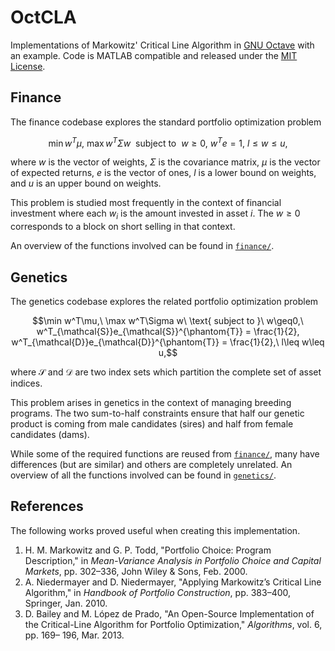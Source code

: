 # OctCLA

Implementations of Markowitz' Critical Line Algorithm in [GNU Octave](https://www.gnu.org/software/octave/) with an example. Code is MATLAB compatible and released under the [MIT License](LICENSE).

## Finance

The finance codebase explores the standard portfolio optimization problem

$$\min w^T\mu,\ \max w^T\Sigma w\ \text{ subject to }\ w\geq0,\ w^Te = 1,\ l\leq w\leq u,$$

where $w$ is the vector of weights, $\Sigma$ is the covariance matrix, $\mu$ is the vector of expected returns, $e$ is the vector of ones, $l$ is a lower bound on weights, and $u$ is an upper bound on weights.

This problem is studied most frequently in the context of financial investment where each $w_i$ is the amount invested in asset $i$. The $w\geq0$ corresponds to a block on short selling in that context.

An overview of the functions involved can be found in [`finance/`](finance/).

## Genetics

The genetics codebase explores the related portfolio optimization problem

$$\min w^T\mu,\ \max w^T\Sigma w\ \text{ subject to }\ w\geq0,\ w^T_{\mathcal{S}}e_{\mathcal{S}}^{\phantom{T}} = \frac{1}{2}, w^T_{\mathcal{D}}e_{\mathcal{D}}^{\phantom{T}} = \frac{1}{2},\ l\leq w\leq u,$$

where $\mathcal{S}$ and $\mathcal{D}$ are two index sets which partition the complete set of asset indices.

This problem arises in genetics in the context of managing breeding programs. The two sum-to-half constraints ensure that half our genetic product is coming from male candidates (sires) and half from female candidates (dams).

While some of the required functions are reused from [`finance/`](finance/), many have differences (but are similar) and others are completely unrelated. An overview of all the functions involved can be found in [`genetics/`](genetics/).

## References

The following works proved useful when creating this implementation.

1. H. M. Markowitz and G. P. Todd, "Portfolio Choice: Program Description," in _Mean-Variance Analysis in Portfolio Choice and Capital Markets_, pp. 302–336, John Wiley & Sons, Feb. 2000.
2. A. Niedermayer and D. Niedermayer, "Applying Markowitz’s Critical Line Algorithm," in _Handbook of Portfolio Construction_, pp. 383–400, Springer, Jan. 2010.
3. D. Bailey and M. López de Prado, "An Open-Source Implementation of the
Critical-Line Algorithm for Portfolio Optimization," _Algorithms_, vol. 6, pp. 169–
196, Mar. 2013.
